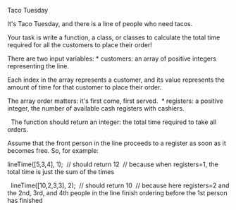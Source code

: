 Taco Tuesday


It's Taco Tuesday, and there is a line of people who need tacos.

Your task is write a function, a class, or classes to calculate the total time required for all the customers to place their order!  

There are two input variables: * customers: an array of positive integers representing the line.

Each index in the array represents a customer, and its value represents the amount of time for that customer to place their order.

The array order matters: it's first come, first served.
 * registers: a positive integer, the number of available cash registers with cashiers.

  The function should return an integer: the total time required to take all orders.  

Assume that the front person in the line proceeds to a register as soon as it becomes free.
So, for example:

lineTime([5,3,4], 1); 
// should return 12 
// because when registers=1, the total time is just the sum of the times

  lineTime([10,2,3,3], 2); 
// should return 10 
// because here registers=2 and the 2nd, 3rd, and 4th people in the line finish ordering before the 1st person has finished